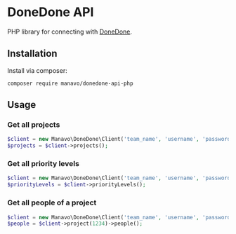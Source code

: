 # DoneDone API

PHP library for connecting with [DoneDone](http://www.getdonedone.com/).

## Installation

Install via composer:

```composer require manavo/donedone-api-php```

## Usage

### Get all projects

```php
$client = new Manavo\DoneDone\Client('team_name', 'username', 'password-or-api_token');
$projects = $client->projects();
```

### Get all priority levels

```php
$client = new Manavo\DoneDone\Client('team_name', 'username', 'password-or-api_token');
$priorityLevels = $client->priorityLevels();
```

### Get all people of a project

```php
$client = new Manavo\DoneDone\Client('team_name', 'username', 'password-or-api_token');
$people = $client->project(1234)->people();
```
